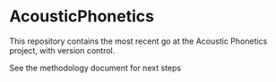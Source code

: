 # AcousticPhonetics

This repository contains the most recent go at the Acoustic Phonetics project, with version control.

See the methodology document for next steps

